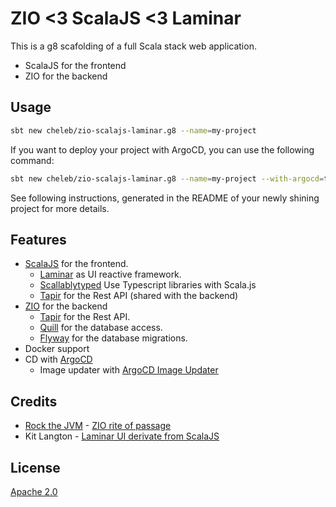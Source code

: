 # ZIO <3 ScalaJS <3 Laminar

This is a g8 scafolding of a full Scala stack web application.

* ScalaJS for the frontend
* ZIO for the backend


## Usage

```bash
sbt new cheleb/zio-scalajs-laminar.g8 --name=my-project 
```

If you want to deploy your project with ArgoCD, you can use the following command:

```bash
sbt new cheleb/zio-scalajs-laminar.g8 --name=my-project --with-argocd=true --githubUser=YOUR_GITHUB_USER
```



See following instructions, generated in the README of your newly shining project for more details.


## Features

* [ScalaJS](https://www.scala-js.org) for the frontend.
  * [Laminar](https://laminar.dev) as UI reactive framework.
  * [Scallablytyped](https://scalablytyped.org) Use Typescript libraries with Scala.js
  * [Tapir](https://tapir.softwaremill.com) for the Rest API (shared with the backend)
* [ZIO](https://zio.dev) for the backend
  * [Tapir](https://tapir.softwaremill.com) for the Rest API.
  * [Quill](https://getquill.io) for the database access.
  * [Flyway](https://flywaydb.org) for the database migrations.
* Docker support
* CD with [ArgoCD](https://argo-cd.readthedocs.io/en/stable/)
  * Image updater with [ArgoCD Image Updater](https://argocd-image-updater.readthedocs.io/en/stable/)

## Credits

* [Rock the JVM](https://rockthejvm.com/) - [ZIO rite of passage ](https://rockthejvm.com/p/zio-rite-of-passage)
* Kit Langton - [Laminar UI derivate from ScalaJS](https://github.com/kitlangton/formula?tab=readme-ov-file)

## License

[Apache 2.0](https://www.apache.org/licenses/LICENSE-2.0.html)
